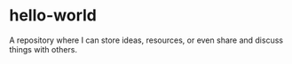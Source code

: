 # hello-world
A repository where I can store ideas, resources, or even share and discuss things with others.
